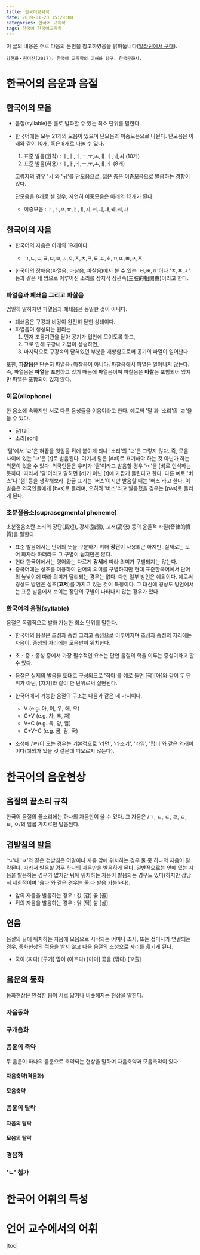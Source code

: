 ```yaml
---
title: 한국어교육학
date: 2019-01-23 15:29:08
categories: 한국어 교육학
tags: 한국어 한국어교육학
---
```


이 글의 내용은 주로 다음의 문헌을 참고하였음을 밝혀둡니다(<a href="https://www.aladin.co.kr/shop/wproduct.aspx?ItemId=119809287" target="_blank">알라딘에서 구매</a>).
```
강현화・원미진(2017). 한국어 교육학의 이해와 탐구. 한국문화사.
``` 


# 한국어의 음운과 음절
## 한국어의 모음
- 음절(syllable)은 홀로 발화할 수 있는 최소 단위를 말한다.
- 한국어에는 모두 21개의 모음이 있으며 단모음과 이중모음으로 나뉜다. 단모음은 아래와 같이 10개, 혹은 8개로 나눌 수 있다.
  1. 표준 발음(원칙) : ㅣ,ㅏ,ㅓ,ㅡ,ㅜ,ㅗ,ㅐ,ㅔ,ㅟ,ㅚ (10개)
  2. 표준 발음(허용) : ㅣ,ㅏ,ㅓ,ㅡ,ㅜ,ㅗ,ㅐ,ㅔ (8개)
  
  고령자의 경우 'ㅚ'와 'ㅟ'를 단모음으로, 젊은 층은 이중모음으로 발음하는 경향이 있다.
  
  단모음을 8개로 셀 경우, 자연히 이중모음은 아래의 13개가 된다.
  - 이중모음 : ㅑ,ㅕ,ㅛ,ㅠ,ㅒ,ㅖ,ㅚ,ㅟ,ㅢ,ㅙ,ㅞ,ㅝ,ㅘ

## 한국어의 자음
- 한국어의 자음은 아래의 19개이다.
  - ㄱ,ㄴ,ㄷ,ㄹ,ㅁ,ㅂ,ㅅ,ㅇ,ㅈ,ㅊ,ㅋ,ㅌ,ㅍ,ㅎ,ㄲ,ㄸ,ㅃ,ㅆ,ㅉ

- 한국어의 장애음(파열음, 마찰음, 파찰음)에서 볼 수 있는 'ㅂ,ㅃ,ㅍ'이나 'ㅈ,ㅉ,ㅊ' 등과 같은 세 쌍으로 이루어진 소리를 삼지적 상관속(三肢的相関束)이라고 한다.

### 파열음과 폐쇄음 그리고 파찰음
엄밀히 말하자면 파열음과 폐쇄음은 동일한 것이 아니다.
- 폐쇄음은 구강과 비강이 완전히 닫힌 상태이다.
- 파열음이 생성되는 원리는
  1. 먼저 조음기관을 닫아 공기가 입안에 모이도록 하고, 
  2. 그로 인해 구강내 기압이 상승하면, 
  3. 마지막으로 구강속의 닫혀있던 부분을 개방함으로써 공기의 파열이 일어난다. 
  
또한, **파찰음**은 단순히 파열음+마찰음이 아니다. 파찰음에서 파열은 일어나지 않는다. 즉, 파열음은 **파열**을 포함하고 있기 때문에 파열음이며 파찰음은 **마찰**은 포함되어 있지만 파열은 포함되어 있지 않다.
  
### 이음(allophone)
한 음소에 속하지만 서로 다른 음성들을 이음이라고 한다. 예로써 '달'과 '소리'의 'ㄹ'을 들 수 있다.
- 달\[tal\]
- 소리\[sori\]

'달'에서 'ㄹ'은 혀끝을 윗임몸 뒤에 붙이게 되나 '소리'의 'ㄹ'은 그렇지 않다. 즉, 모음 사이에 있는 'ㄹ'은 \[ɾ\]로 발음된다. 여기서 달은 \[dal\]로 표기해야 하는 것 아닌가 하는 의문이 있을 수 있다. 외국인들은 우리가 '딸'이라고 발음할 경우 'ㄸ'을 \[d\]로 인식하는 듯하다. 따라서 '달'이라고 말하면 \[d\]가 아닌 \[t\]에 가깝게 들린다고 한다. 다른 예로 '버스'나 '껌' 등을 생각해보라. 한글 표기는 '버스'이지만 발음할 때는 '뻐스'라고 한다. 이 발음은 외국인들에게 \[bʌs\]로 들리며, 오히려 '버스'라고 발음했을 경우는 \[pʌs\]로 들리게 된다.

### 초분절음소(suprasegmental phoneme)
초분절음소란 소리의 장단(長短), 강세(強弱), 고저(高低) 등의 운율적 자질(音律的資質)을 말한다. 
- 표준 발음에서는 단어의 뜻을 구분하기 위해 **장단**이 사용되곤 하지만, 실제로는 모어 화자라 하더라도 그 구별이 쉽지만은 않다. 
- 현대 한국어에서는 영어와는 다르게 **강세**에 따라 의미가 구별되지는 않는다.
- 중국어에는 성조를 이용하여 단어의 의미를 구별하지만 현대 표준한국어에서 단어의 높낮이에 따라 의미가 달리되는 경우는 없다. 다만 일부 방언은 예외이다. 예로써 경상도 방언은 성조(**고저**)를 가지고 있는 것이 특징이다. 그 대신에 경상도 방언에서는 표준 발음에서 보이는 장단의 구별이 나타나지 않는 경우가 있다. 

### 한국어의 음절(syllable)
음절은 독립적으로 발화 가능한 최소 단위를 말한다. 
- 한국어의 음절은 초성과 중성 그리고 종성으로 이루어지며 초성과 종성의 자리에는 자음이, 중성의 자리에는 모음만이 위치한다.
- 초・중・종성 중에서 가장 필수적인 요소는 단연 음절의 핵을 이루는 중성이라고 할 수 있다.
- 음절은 실제의 발음을 토대로 구성되므로 '작아'를 예로 들면 \[작\]\[아\]와 같이 두 단위가 아닌, \[자가\]와 같이 한 단위로써 실현된다.
- 한국어에서 가능한  음절의 구조는 다음과 같은 네 가지이다.
  - V (e.g. 아, 이, 우, 에, 오)
  - C+V (e.g. 차, 추, 저)
  - V+C (e.g. 옥, 양, 알)
  - C+V+C (e.g. 곰, 감, 국)
  
- 초성에 /ㄹ/이 오는 경우는 기본적으로 '라면', '라조기', '라임', '랍비'와 같은 외래어이다(예외가 있을 것 같은데 떠오르지 않는다).

# 한국어의 음운현상
## 음절의 끝소리 규칙
한국어 음절의 끝소리에는 하나의 자음만이 올 수 있다. 그 자음은 /ㄱ, ㄴ, ㄷ, ㄹ, ㅁ, ㅂ, ㅇ/의 일곱 가지로만 발음된다.

## 겹받침의 발음
'ㄳ'나 'ㅄ'와 같은 겹받침은 어말이나 자음 앞에 위치하는 경우 둘 중 하나의 자음이 탈락된다. 따라서 발음할 경우 하나의 자음만을 발음하게 된다. 일반적으로는 앞에 있는 자음을 발음하는 경우가 많지만 뒤에 위치하는 자음이 발음되는 경우도 있다(하지만 상당히 제한적이며 '읊다'와 같은 경우는 둘 다 발음 가능하다).
- 앞의 자음을 발음하는 경우 : 값 \[갑\] 곬 \[골\]
- 뒤의 자음을 발음하는 경우 : 닭 \[닥\] 삶 \[삼\]

## 연음
음절의 끝에 위치하는 자음에 모음으로 시작되는 어미나 조사, 또는 접미사가 연결되는 경우, 중화현상의 적용을 받지 않고 다음 음절의 초성으로 자리를 옮기게 된다.
- 국이 (짜다) \[구기\] 맘이 (아프다) \[마미\] 꽃을 (꺾다) \[꼬츨\]

## 음운의 동화
동화현상은 인접한 음이 서로 닮거나 비슷해지는 현상을 말한다.

### 자음동화
### 구개음화

### 음운의 축약
두 음운이 하나의 음운으로 축약되는 현상을 말하며 자음축약과 모음축약이 있다.

#### 자음축약(격음화)
#### 모음축약

### 음운의 탈락
#### 자음의 탈락
#### 모음의 탈락

### 경음화
### 'ㄴ' 첨가

# 한국어 어휘의 특성
# 언어 교수에서의 어휘
[toc]
